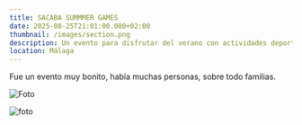 ```yaml
---
title: SACABA SUMMMER GAMES
date: 2025-08-25T21:01:00.000+02:00
thumbnail: /images/section.png
description: Un evento para disfrutar del verano con actividades deportivas y recreativas.
location: Málaga
---
```

Fue un evento muy bonito, había muchas personas, sobre todo familias.

![Foto](/images/paz-arando-qzim5rutbzm-unsplash.jpg "foto")

![foto](/images/tiachen-aier-xb5csb9spg0-unsplash.jpg "foto")
